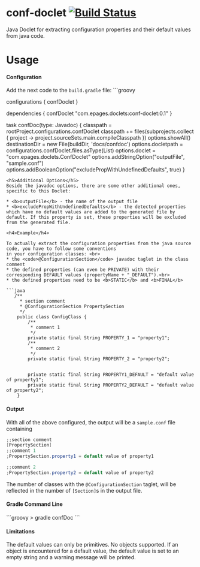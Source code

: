 conf-doclet [![Build Status](https://travis-ci.org/mircea-pop/conf-doclet.png?branch=dev)](https://travis-ci.org/mircea-pop/conf-doclet)
===========

Java Doclet for extracting configuration properties and their default values from java code.

Usage
======

<h4>Configuration</h4>
Add the next code to the <code>build.gradle</code> file:
```groovy

configurations {
    confDoclet
}

dependencies {
    confDoclet "com.epages.doclets:conf-doclet:0.1"
}

task confDoc(type: Javadoc) {
    classpath = rootProject.configurations.confDoclet
    classpath += files(subprojects.collect { project ->
            project.sourceSets.main.compileClasspath
            })
    options.showAll()
    destinationDir = new File(buildDir, 'docs/confdoc')
    options.docletpath = configurations.confDoclet.files.asType(List)
    options.doclet = "com.epages.doclets.ConfDoclet"
    options.addStringOption("outputFile", "sample.conf")
    options.addBooleanOption("excludePropWithUndefinedDefaults", true)
}
```
<h5>Additional Options</h5>
Beside the javadoc options, there are some other additional ones, specific to this Doclet:

* <b>outputFile</b> - the name of the output file
* <b>excludePropWithUndefinedDefaults</b> - the detected properties which have no default values are added to the generated file by default. If this property is set, these properties will be excluded from the generated file.

<h4>Example</h4>

To actually extract the configuration properties from the java source code, you have to follow some conventions
in your configuration classes: <br>
* the <code>@ConfigurationSection</code> javadoc taglet in the class comment
* the defined properties (can even be PRIVATE) with their corresponding DEFAULT values (propertyName + "_DEFAULT").<br>
* the defined properties need to be <b>STATIC</b> and <b>FINAL</b>

```java
   /**
     * section comment
     * @ConfigurationSection PropertySection
     */
    public class ConfigClass {
        /**
    	 * comment 1
    	 */
    	private static final String PROPERTY_1 = "property1";
    	/**
    	 * comment 2
    	 */
    	private static final String PROPERTY_2 = "property2";
    	
    	
    	private static final String PROPERTY1_DEFAULT = "default value of property1";
    	private static final String PROPERTY2_DEFAULT = "default value of property2";
    }
```
<h4>Output</h4>

With all of the above configured, the output will be a <code>sample.conf</code> file containing
```java
;;section comment
[PropertySection]
;;comment 1
;PropertySection.property1 = default value of property1

;;comment 2
;PropertySection.property2 = default value of property2
```

The number of classes with the <code>@ConfigurationSection</code> taglet, will be reflected in the number of 
<code>[Section]</code>s in the output file.

<h4>Gradle Command Line</h4>
```groovy
 > gradle confDoc
```

<h4>Limitations</h4>

The default values can only be primitives. No objects supported. If an object is encountered for a default value, the default value is set to an empty string and a warning message will be printed.
